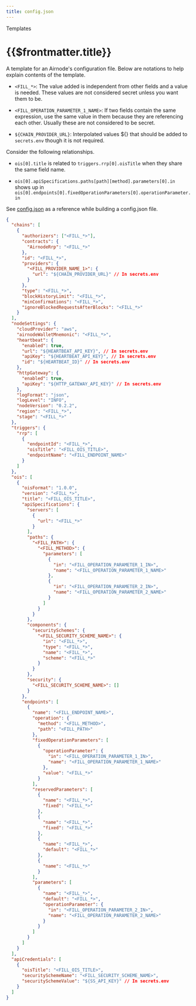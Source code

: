 ```yaml
---
title: config.json
---
```


<TitleSpan>Templates</TitleSpan>

# {{$frontmatter.title}}

A template for an Airnode's configuration file. Below are notations to help
explain contents of the template.

- `<FILL_*>`: The value added is independent from other fields and a value is
  needed. These values are not considered secret unless you want them to be.

- `<FILL_OPERATION_PARAMETER_1_NAME>`: If two fields contain the same
  expression, use the same value in them because they are referencing each
  other. Usually these are not considered to be secret.

- `${CHAIN_PROVIDER_URL}`: Interpolated values ${} that should be added to
  `secrets.env` though it is not required.

Consider the following relationships.

- `ois[0].title` is related to `triggers.rrp[0].oisTitle` when they share the
  same field name.

- `ois[0].apiSpecifications.paths[path][method].parameters[0].in` shows up in
  `ois[0].endpoints[0].fixedOperationParameters[0].operationParameter.in`

See [config.json](../deployment-files/config-json.md) as a reference while
building a config.json file.

```json
{
  "chains": [
    {
      "authorizers": ["<FILL_*>"],
      "contracts": {
        "AirnodeRrp": "<FILL_*>"
      },
      "id": "<FILL_*>",
      "providers": {
        "<FILL_PROVIDER_NAME_1>": {
          "url": "${CHAIN_PROVIDER_URL}" // In secrets.env
        }
      },
      "type": "<FILL_*>",
      "blockHistoryLimit": "<FILL_*>",
      "minConfirmations": "<FILL_*>",
      "ignoreBlockedRequestsAfterBlocks": "<FILL_*>"
    }
  ],
  "nodeSettings": {
    "cloudProvider": "aws",
    "airnodeWalletMnemonic": "<FILL_*>",
    "heartbeat": {
      "enabled": true,
      "url": "${HEARTBEAT_API_KEY}", // In secrets.env
      "apiKey": "${HEARTBEAT_API_KEY}", // In secrets.env
      "id": "${HEARTBEAT_ID}" // In secrets.env
    },
    "httpGateway": {
      "enabled": true,
      "apiKey": "${HTTP_GATEWAY_API_KEY}" // In secrets.env
    },
    "logFormat": "json",
    "logLevel": "INFO",
    "nodeVersion": "0.2.2",
    "region": "<FILL_*>",
    "stage": "<FILL_*>"
  },
  "triggers": {
    "rrp": [
      {
        "endpointId": "<FILL_*>",
        "oisTitle": "<FILL_OIS_TITLE>",
        "endpointName": "<FILL_ENDPOINT_NAME>"
      }
    ]
  },
  "ois": [
    {
      "oisFormat": "1.0.0",
      "version": "<FILL_*>",
      "title": "<FILL_OIS_TITLE>",
      "apiSpecifications": {
        "servers": [
          {
            "url": "<FILL_*>"
          }
        ],
        "paths": {
          "<FILL_PATH>": {
            "<FILL_METHOD>": {
              "parameters": [
                {
                  "in": "<FILL_OPERATION_PARAMETER_1_IN>",
                  "name": "<FILL_OPERATION_PARAMETER_1_NAME>"
                },
                {
                  "in": "<FILL_OPERATION_PARAMETER_2_IN>",
                  "name": "<FILL_OPERATION_PARAMETER_2_NAME>"
                }
              ]
            }
          }
        },
        "components": {
          "securitySchemes": {
            "<FILL_SECURITY_SCHEME_NAME>": {
              "in": "<FILL_*>",
              "type": "<FILL_*>",
              "name": "<FILL_*>",
              "scheme": "<FILL_*>"
            }
          }
        },
        "security": {
          "<FILL_SECURITY_SCHEME_NAME>": []
        }
      },
      "endpoints": [
        {
          "name": "<FILL_ENDPOINT_NAME>",
          "operation": {
            "method": "<FILL_METHOD>",
            "path": "<FILL_PATH>"
          },
          "fixedOperationParameters": [
            {
              "operationParameter": {
                "in": "<FILL_OPERATION_PARAMETER_1_IN>",
                "name": "<FILL_OPERATION_PARAMETER_1_NAME>"
              },
              "value": "<FILL_*>"
            }
          ],
          "reservedParameters": [
            {
              "name": "<FILL_*>",
              "fixed": "<FILL_*>"
            },
            {
              "name": "<FILL_*>",
              "fixed": "<FILL_*>"
            },
            {
              "name": "<FILL_*>",
              "default": "<FILL_*>"
            },
            {
              "name": "<FILL_*>"
            }
          ],
          "parameters": [
            {
              "name": "<FILL_*>",
              "default": "<FILL_*>",
              "operationParameter": {
                "in": "<FILL_OPERATION_PARAMETER_2_IN>",
                "name": "<FILL_OPERATION_PARAMETER_2_NAME>"
              }
            }
          ]
        }
      ]
    }
  ],
  "apiCredentials": [
    {
      "oisTitle": "<FILL_OIS_TITLE>",
      "securitySchemeName": "<FILL_SECURITY_SCHEME_NAME>",
      "securitySchemeValue": "${SS_API_KEY}" // In secrets.env
    }
  ]
}
```
